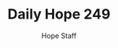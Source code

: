---
image: /assets/img/daily-hope-default-artwork.png
title: Daily Hope 249
number: 249
categories:
  - Daily Hope
author: Hope Staff
notes: Daily Hope 249
embed: >-
  <iframe src="https://open.spotify.com/embed/episode/4P0tbVg35sKnTFfnomU4th?utm_source=generator" width="400px" height="102px" frameborder=“0" scrolling=“no”></iframe>
---